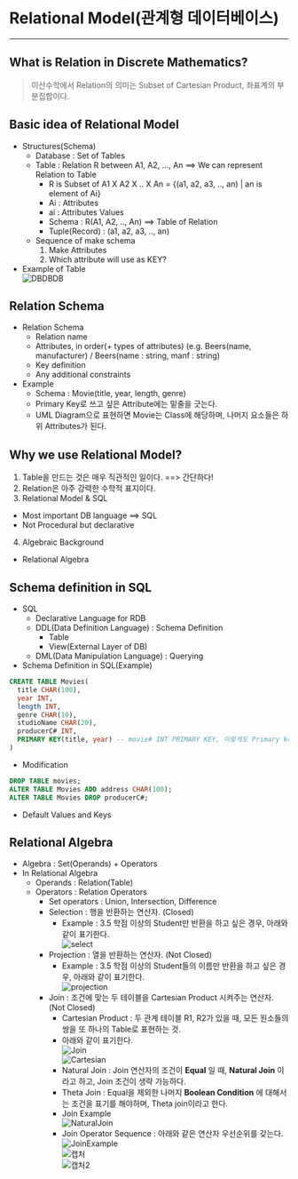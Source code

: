 # Relational Model(관계형 데이터베이스)
---
## What is Relation in Discrete Mathematics?
> 이산수학에서 Relation의 의미는 Subset of Cartesian Product, 좌표계의 부분집합이다.  

## Basic idea of Relational Model
- Structures(Schema)
  - Database : Set of Tables
  - Table : Relation R between A1, A2, ..., An ==> We can represent Relation to Table
    - R is Subset of A1 X A2 X .. X An = {(a1, a2, a3, .., an) | an is element of Ai}
    - Ai : Attributes
    - ai : Attributes Values
    - Schema : R(A1, A2, .., An) ==> Table of Relation
    - Tuple(Record) : (a1, a2, a3, .., an)
  - Sequence of make schema
    1. Make Attributes
    2. Which attribute will use as KEY?
- Example of Table  
![DBDBDB](https://user-images.githubusercontent.com/71700079/135829543-d445c02e-8234-454e-b547-8c9e2318b6ba.png)  
## Relation Schema
- Relation Schema
  - Relation name
  - Attributes, in order(+ types of attributes) (e.g. Beers(name, manufacturer) / Beers(name : string, manf : string)
  - Key definition
  - Any additional constraints
- Example
  - Schema : Movie(title, year, length, genre)
  - Primary Key로 쓰고 싶은 Attribute에는 밑줄을 긋는다.
  - UML Diagram으로 표현하면 Movie는 Class에 해당하며, 나머지 요소들은 하위 Attributes가 된다.

## Why we use Relational Model?
1. Table을 만드는 것은 매우 직관적인 일이다. ==> 간단하다!
2. Relation은 아주 강력한 수학적 표지이다.
3. Relational Model & SQL
  - Most important DB language ==> SQL
  - Not Procedural but declarative
4. Algebraic Background
  - Relational Algebra

## Schema definition in SQL
- SQL
  - Declarative Language for RDB
  - DDL(Data Definition Language) : Schema Definition
    - Table
    - View(External Layer of DB)
  - DML(Data Manipulation Language) : Querying
- Schema Definition in SQL(Example)
```SQL
CREATE TABLE Movies(
  title CHAR(100),
  year INT,
  length INT,
  genre CHAR(10),
  studioName CHAR(20),
  producerC# INT,
  PRIMARY KEY(title, year) -- movie# INT PRIMARY KEY, 이렇게도 Primary key를 선언할 수 있다.
)
```
- Modification
```SQL
DROP TABLE movies;
ALTER TABLE Movies ADD address CHAR(100);
ALTER TABLE Movies DROP producerC#;
```
- Default Values and Keys

## Relational Algebra
- Algebra : Set(Operands) + Operators
- In Relational Algebra
  - Operands : Relation(Table)
  - Operators : Relation Operators
    - Set operators : Union, Intersection, Difference
    - Selection : 행을 반환하는 연산자. (Closed)
      - Example : 3.5 학점 이상의 Student만 반환을 하고 싶은 경우, 아래와 같이 표기한다.  
        ![select](https://user-images.githubusercontent.com/71700079/137159316-591c05e2-4f04-4d2e-a11b-36e2114f754d.PNG)
    - Projection : 열을 반환하는 연산자. (Not Closed)
      - Example : 3.5 학점 이상의 Student들의 이름만 반환을 하고 싶은 경우, 아래와 같이 표기한다.  
        ![projection](https://user-images.githubusercontent.com/71700079/137159403-ba76abdd-1a5e-49fe-9ff0-60bffe7bd44b.PNG)
    - Join : 조건에 맞는 두 테이블을 Cartesian Product 시켜주는 연산자. (Not Closed)
      - Cartesian Product : 두 관계 테이블 R1, R2가 있을 때, 모든 원소들의 쌍을 또 하나의 Table로 표현하는 것.
      - 아래와 같이 표기한다.  
        ![Join](https://user-images.githubusercontent.com/71700079/137160394-6f797e84-41d7-4b71-86b4-0a904498a678.PNG)  
        ![Cartesian](https://user-images.githubusercontent.com/71700079/137160466-5620750a-68f2-4660-915b-88e478f9f8c1.PNG)  
      - Natural Join : Join 연산자의 조건이 __Equal__ 일 때, __Natural Join__ 이라고 하고, Join 조건이 생략 가능하다.
      - Theta Join : Equal을 제외한 나머지 __Boolean Condition__ 에 대해서는 조건을 표기를 해야하며, Theta join이라고 한다.
      - Join Example  
        ![NaturalJoin](https://user-images.githubusercontent.com/71700079/137161368-27c9fa35-54fa-4e71-80fc-c7aaa1f242b9.PNG)  
      - Join Operator Sequence : 아래와 같은 연산자 우선순위를 갖는다.  
        ![JoinExample](https://user-images.githubusercontent.com/71700079/137161585-d9a74530-6a17-46ec-a8a6-645b31869111.PNG)  
        ![캡처](https://user-images.githubusercontent.com/71700079/137161655-d18ec622-5228-486c-a1bd-3ee8e4252697.PNG)  
        ![캡처2](https://user-images.githubusercontent.com/71700079/137161680-939500cb-dc72-4650-8557-136e608e75fe.PNG)



